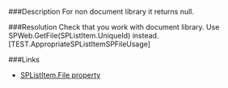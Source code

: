 ﻿<properties 
	pageTitle="RESP510226: SPListItem.File is used" 
    pageName="resp510226"
    parentPageId="csharp"
/>

###Description
For non document library it returns null.

###Resolution
Check that you work with document library. Use SPWeb.GetFile(SPListItem.UniqueId) instead.
[TEST.AppropriateSPListItemSPFileUsage]

###Links
- [SPListItem.File property](https://msdn.microsoft.com/en-us/library/microsoft.sharepoint.splistitem.file.aspx)